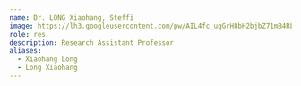 ```yaml
---
name: Dr. LONG Xiaohang, Steffi
image: https://lh3.googleusercontent.com/pw/AIL4fc_ugGrH8bH2bjbZ71mB4RLLHAvHLYsulHED3qDGJx6g3cOxkja7MmbCFfHwA2iSAUIZoBFrXhK3yKkQEK9Jx2XVqfbGsbtaiscQKHioELpOhmQP1Qt25zZqNpB9Vw8oS_Nex5aY2dyIhaZpTZ0ThHXv=w788-h788-s-no
role: res
description: Research Assistant Professor
aliases:
  - Xiaohang Long
  - Long Xiaohang
---
```


